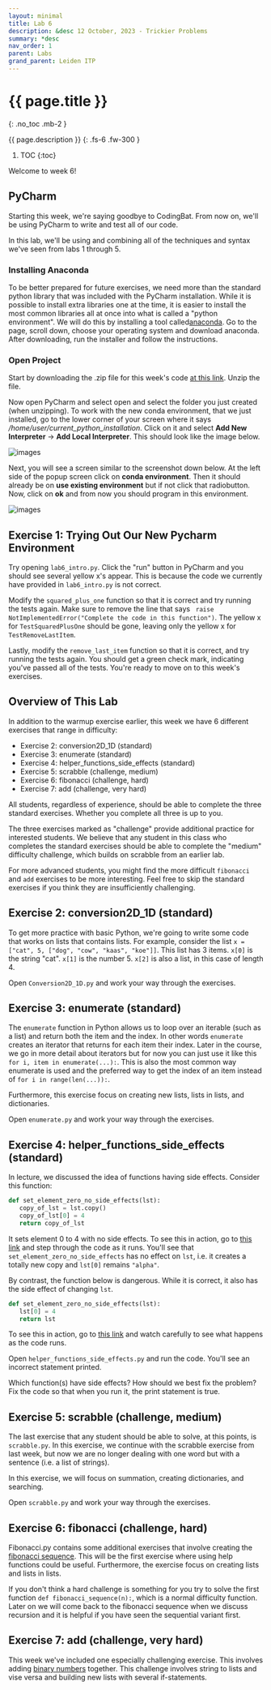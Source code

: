 ```yaml
---
layout: minimal
title: Lab 6
description: &desc 12 October, 2023 - Trickier Problems
summary: *desc
nav_order: 1
parent: Labs
grand_parent: Leiden ITP
---
```



# {{ page.title }}
{: .no_toc .mb-2 }

{{ page.description }}
{: .fs-6 .fw-300 }

1. TOC
{:toc}

Welcome to week 6!

## PyCharm

Starting this week, we're saying goodbye to CodingBat. From now on, we'll be using PyCharm to write and test all of our code.

In this lab, we'll be using and combining all of the techniques and syntax we've seen from labs 1 through 5.

### Installing Anaconda

To be better prepared for future exercises, we need more than the standard python library that was included with the PyCharm installation. While it is possible to install extra libraries one at the time, it is easier to install the most common libraries all at once into what is called a "python environment". We will do this by installing  a tool called[anaconda](https://www.anaconda.com/download). Go to the page, scroll down, choose your operating system and download anaconda. After downloading, run the installer and follow the instructions.

### Open Project

Start by downloading the .zip file for this week's code [at this link](). Unzip the file.

Now open PyCharm and select open and select the folder you just created (when unzipping). To work with the new conda environment, that we just installed, go to the lower corner of your screen where it says */home/user/current_python_installation*. Click on it and select **Add New Interpreter** -> **Add Local Interpreter**. This should look like the image below.

![images](/LeidenITP/assets/images/Add_interpreter.png)

Next, you will see a screen similar to the screenshot down below. At the left side of the popup screen click on **conda environment**. Then it should already be on **use existing environment** but if not click that radiobutton. Now, click on **ok** and from now you should program in this environment.

![images](/LeidenITP/assets/images/Interpreter.png)

## Exercise 1: Trying Out Our New Pycharm Environment

Try opening `lab6_intro.py`. Click the "run" button in PyCharm and you should see several yellow x's appear. This is because the code we currently have provided in `lab6_intro.py` is not correct.

Modify the `squared_plus_one` function so that it is correct and try running the tests again. Make sure to remove the line that says ` raise NotImplementedError("Complete the code in this function")`. The yellow x for `TestSquaredPlusOne` should be gone, leaving only the yellow x for `TestRemoveLastItem`.

Lastly, modify the `remove_last_item` function so that it is correct, and try running the tests again. You should get a green check mark, indicating you've passed all of the tests. You're ready to move on to this week's exercises.

## Overview of This Lab

In addition to the warmup exercise earlier, this week we have 6 different exercises that range in difficulty:
 * Exercise 2: conversion2D_1D (standard)
 * Exercise 3: enumerate (standard)
 * Exercise 4: helper_functions_side_effects (standard)
 * Exercise 5: scrabble (challenge, medium)
 * Exercise 6: fibonacci (challenge, hard)
 * Exercise 7: add (challenge, very hard)

All students, regardless of experience, should be able to complete the three standard exercises. Whether you complete all three is up to you.

The three exercises marked as "challenge" provide additional practice for interested students. We believe that any student in this class who completes the standard exercises should be able to complete the "medium" difficulty challenge, which builds on scrabble from an earlier lab.

For more advanced students, you might find the more difficult `fibonacci` and `add` exercises to be more interesting. Feel free to skip the standard exercises if you think they are insufficiently challenging. 

## Exercise 2: conversion2D_1D (standard)

To get more practice with basic Python, we're going to write some code that works on lists that contains lists. For example, consider the list `x = ["cat", 5, ["dog", "cow", "kaas", "koe"]]`. This list has 3 items. `x[0]` is the string "cat". `x[1]` is the number 5. `x[2]` is also a list, in this case of length 4.

Open `Conversion2D_1D.py` and work your way through the exercises.

## Exercise 3: enumerate (standard)

The `enumerate` function in Python allows us to loop over an iterable (such as a list) and return both the item and the index. In other words `enumerate` creates an iterator that returns for each item their index. Later in the course, we go in more detail about iterators but for now you can just use it like this `for i, item in enumerate(...):`. This is also the most common way enumerate is used and the preferred way to get the index of an item instead of `for i in range(len(...)):`.

Furthermore, this exercise focus on creating new lists, lists in lists, and dictionaries.

Open `enumerate.py` and work your way through the exercises.

## Exercise 4: helper_functions_side_effects (standard)

In lecture, we discussed the idea of functions having side effects. Consider this function:

```python
def set_element_zero_no_side_effects(lst):
   copy_of_lst = lst.copy()
   copy_of_lst[0] = 4
   return copy_of_lst
```

It sets element 0 to 4 with no side effects. To see this in action, go to [this link](https://cscircles.cemc.uwaterloo.ca/visualize#code=def+set_element_zero_no_side_effects(lst)%3A%0A+++copy_of_lst+%3D+lst.copy()%0A+++copy_of_lst%5B0%5D+%3D+4%0A+++return+copy_of_lst%0A%0Alst+%3D+%5B%22alpha%22,+%22beta%22,+%22gamma%22%5D%0Anew_lst+%3D+set_element_zero_no_side_effects(lst)%0Aprint(lst)%0Aprint(new_lst)&mode=display&raw_input=&curInstr=0) and step through the code as it runs. You'll see that `set_element_zero_no_side_effects` has no effect on `lst`, i.e. it creates a totally new copy and `lst[0]` remains `"alpha"`.

By contrast, the function below is dangerous. While it is correct, it also has the side effect of changing `lst`.

```python
def set_element_zero_no_side_effects(lst):
   lst[0] = 4
   return lst
```

To see this in action, go to [this link](https://cscircles.cemc.uwaterloo.ca/visualize#code=def+set_element_zero_no_side_effects(lst)%3A%0A+++lst%5B0%5D+%3D+4%0A+++return+lst%0A%0Alst+%3D+%5B%22alpha%22,+%22beta%22,+%22gamma%22%5D%0Anew_lst+%3D+set_element_zero_no_side_effects(lst)%0Aprint(lst)%0Aprint(new_lst)&mode=display&raw_input=&curInstr=0) and watch carefully to see what happens as the code runs.

Open `helper_functions_side_effects.py` and run the code. You'll see an incorrect statement printed.

Which function(s) have side effects? How should we best fix the problem? Fix the code so that when you run it, the print statement is true.

## Exercise 5: scrabble (challenge, medium)

The last exercise that any student should be able to solve, at this points, is `scrabble.py`. In this exercise, we continue with the scrabble exercise from last week, but now we are no longer dealing with one word but with a sentence (i.e. a list of strings). 

In this exercise, we will focus on summation, creating dictionaries, and searching.

Open `scrabble.py` and work your way through the exercises.

## Exercise 6: fibonacci (challenge, hard)

Fibonacci.py contains some additional exercises that involve creating the [fibonacci sequence](https://en.wikipedia.org/wiki/Fibonacci_sequence). This will be the first exercise where using help functions could be useful. Furthermore, the exercise focus on creating lists and lists in lists. 

If you don't think a hard challenge is something for you try to solve the first function `def fibonacci_sequence(n):`, which is a normal difficulty function. Later on we will come back to the fibonacci sequence when we discuss recursion and it is helpful if you have seen the sequential variant first.

## Exercise 7: add (challenge, very hard)

This week we've included one especially challenging exercise. This involves adding [binary numbers](https://en.wikipedia.org/wiki/Binary_number) together. This challenge involves string to lists and vise versa and building new lists with several if-statements.




